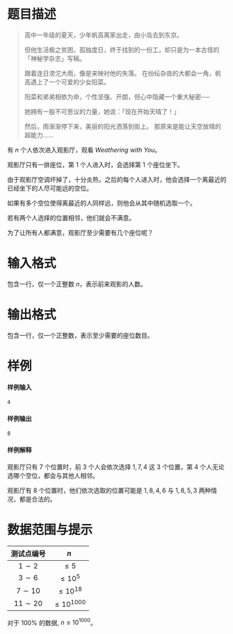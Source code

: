 
# 题目描述

> 高中一年级的夏天，少年帆高离家出走，由小岛去到东京。
>
> 但他生活极之贫困，孤独度日，终于找到的一份工，却只是为一本古怪的「神秘学杂志」写稿。
>
> 跟着连日滂沱大雨，像是来映衬他的失落。 在纷纭杂沓的大都会一角，帆高遇上了一个可爱的少女阳菜。
>
> 阳菜和弟弟相依为命，个性坚强、开朗，但心中隐藏一个重大秘密── 
>
> 她拥有一股不可思议的力量，她说：「现在开始天晴了！」 
>
> 然后，雨渐渐停下来，美丽的阳光洒落到街上。 那原来是能让天空放晴的超能力……

有 $n$ 个人依次进入观影厅，观看 *Weathering with You*。

观影厅只有一排座位，第 $1$ 个人进入时，会选择第 $1$ 个座位坐下。

由于观影厅空调坏掉了，十分炎热，之后的每个人进入时，他会选择一个离最近的已经坐下的人尽可能远的空位。

如果有多个空位使得离最近的人同样远，则他会从其中随机选取一个。

若有两个人选择的位置相邻，他们就会不满意。

为了让所有人都满意，观影厅至少需要有几个座位呢？

# 输入格式

包含一行，仅一个正整数 $n$，表示前来观影的人数。

# 输出格式

包含一行，仅一个正整数，表示至少需要的座位数目。

# 样例

#### 样例输入
```plain
4
````
#### 样例输出
```plain
8
```
#### 样例解释

观影厅只有 $7$ 个位置时，前 $3$ 个人会依次选择 $1,7,4$ 这 $3$ 个位置，第 $4$ 个人无论选哪个空位，都会与其他人相邻。

观影厅有 $8$ 个位置时，他们依次选取的位置可能是 $1,8,4,6$ 与 $1,8,5,3$ 两种情况，都是合法的。


# 数据范围与提示

| 测试点编号   | $n$             |
| :------------: | :---------------: |
| $1 \sim 2$   | $\le 5$         |
| $3 \sim 6$  | $\le 10^5$      |
| $7 \sim 10$​  | $\le 10^{18}$   | 
| $11 \sim 20$​ | $\le 10^{1000}$ |

对于 $100\%$ 的数据, $n\le 10^{1000}$。

